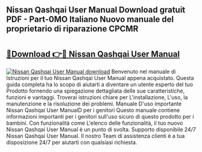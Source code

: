 ## Nissan Qashqai User Manual Download gratuit PDF - Part-0MO Italiano Nuovo manuale del proprietario di riparazione CPCMR

# <h2><a href="http://dfd8kpf.blite.top/?on=Nissan+Qashqai+User+Manual">🔗Download 👉🔴 Nissan Qashqai User Manual</a></h2>

[![Nissan Qashqai User Manual download](https://i.imgur.com/lujVjoI.png)](http://dfd8kpf.blite.top/?on=Nissan+Qashqai+User+Manual)
Benvenuto nel manuale di Istruzioni per il tuo Nissan Qashqai User Manual appena acquistato. Questa guida completa ha lo scopo di aiutarti a diventare un utente esperto del tuo Prodotto fornendo una spiegazione dettagliata delle sue caratteristiche, funzioni e vantaggi. Troverai istruzioni chiare per L'installazione, L'uso, la manutenzione e la risoluzione dei problemi. Manuale D'uso importante Nissan Qashqai User ManualD per i genitori Questo manuale contiene informazioni importanti per i genitori sull'uso sicuro di questo prodotto per i bambini. Con funzionalità come L'elenco delle funzionalità, il tuo nuovo Nissan Qashqai User Manual è un punto di svolta. Supporto disponibile 24/7 Nissan Qashqai User Manual. Il nostro Team di assistenza clienti è a tua disposizione 24/7 per aiutarti con qualsiasi richiesta.
